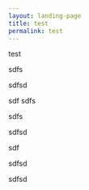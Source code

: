 ```yaml
---
layout: landing-page
title: test
permalink: test
---
```

test






sdfs



sdfsd


sdf
sdfs




sdfs


sdfsd


sdf



sdfsd


sdfsd

